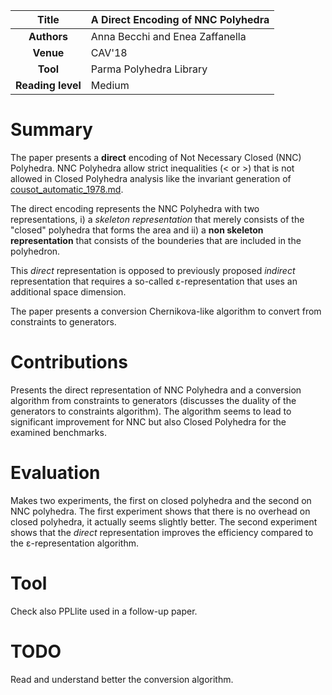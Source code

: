 | **Title**     | A Direct Encoding of NNC Polyhedra                               |
|:-------------:|------------------------------------------------------------------|
| **Authors**   | Anna Becchi and Enea Zaffanella                                  |
| **Venue**     | CAV'18                                                           |
| **Tool**      |  Parma Polyhedra Library                                         |
| **Reading level** | Medium                                                       |



# Summary
The paper presents a **direct** encoding of Not Necessary Closed (NNC) Polyhedra.
NNC Polyhedra allow strict inequalities (< or >) that is not allowed in 
Closed Polyhedra analysis like the invariant generation of 
[cousot_automatic_1978.md](../automatic_invariant_generation/cousot_automatic_1978.md).

The direct encoding represents the NNC Polyhedra with two representations,
i) a *skeleton representation* that merely consists of the "closed" polyhedra that 
forms the area and ii) a **non skeleton representation** that consists of 
the bounderies that are included in the polyhedron.

This *direct* representation is opposed to previously proposed *indirect* representation
that requires a so-called ε-representation that uses an additional space dimension.

The paper presents a conversion Chernikova-like algorithm to convert from constraints 
to generators.

# Contributions
Presents the direct representation of NNC Polyhedra and a conversion algorithm from
constraints to generators (discusses the duality of the generators to constraints algorithm).
The algorithm seems to lead to significant improvement for NNC but also Closed Polyhedra for
the examined benchmarks.

# Evaluation
Makes two experiments, the first on closed polyhedra and the second on NNC polyhedra.
The first experiment shows that there is no overhead on closed polyhedra, 
it actually seems slightly better.
The second experiment shows that the *direct* representation 
improves the efficiency compared 
to the ε-representation algorithm.

# Tool
Check also PPLlite used in a follow-up paper.

# TODO
Read and understand better the conversion algorithm.

